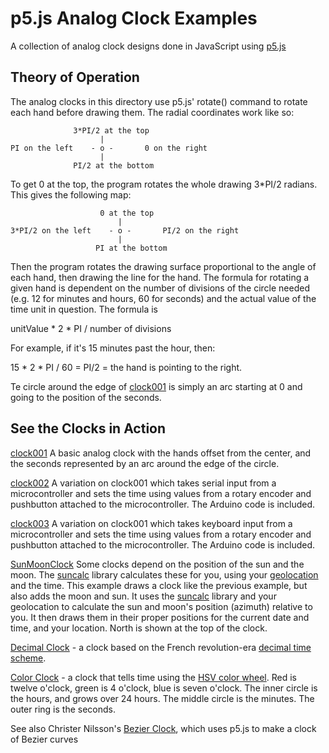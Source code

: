 # p5.js Analog Clock Examples

A collection of analog clock designs done in JavaScript using  [p5.js](https://p5js.org)

## Theory of Operation

The analog clocks in this directory use p5.js' rotate() command to rotate  each hand before drawing them. The radial coordinates work like so:
```
              3*PI/2 at the top
                    |
PI on the left    - o -       0 on the right
                    |
              PI/2 at the bottom
```
To get 0 at the top, the program rotates the whole drawing 3*PI/2 radians. This gives the following map:

```
                    0 at the top
                        |
3*PI/2 on the left    - o -       PI/2 on the right
                        |
                   PI at the bottom
```
Then the program rotates the drawing surface proportional to the angle of each hand, then drawing the line for the hand. The formula for rotating a given hand is dependent on the number of divisions of the circle needed (e.g. 12 for minutes and hours, 60 for seconds) and the actual value of the time unit in question. The formula is

unitValue * 2 * PI / number of divisions

For example, if it's 15 minutes past the hour, then:

15 * 2 * PI / 60 = PI/2 = the hand is pointing to the right.

Te circle around the edge of [clock001](https://rawgit.com/ITPNYU/clock-club/master/P5JS_examples/clock001/index.html) is simply an arc starting at 0 and going to the position of the seconds.

## See the Clocks in Action

[clock001](https://itpnyu.github.io/clock-club/P5JS_examples/clock001/) A basic analog clock with the hands offset from the center, and the seconds represented by an arc around the edge of the circle.

[clock002](https://itpnyu.github.io/clock-club/P5JS_examples/clock002/) A variation on clock001 which takes serial input from a microcontroller and sets the time using values from a rotary encoder and pushbutton attached to the microcontroller. The Arduino code is included.

[clock003](https://itpnyu.github.io/clock-club/P5JS_examples/clock003/) A variation on clock001 which takes keyboard input from a microcontroller and sets the time using values from a rotary encoder and pushbutton attached to the microcontroller. The Arduino code is included.

[SunMoonClock](https://itpnyu.github.io/clock-club/P5JS_examples/SunMoonClock/) Some clocks depend on the position of the sun and the moon. The [suncalc](https://github.com/mourner/suncalc) library calculates these for you, using your [geolocation](https://developer.mozilla.org/en-US/docs/Web/API/Geolocation/Using_geolocation) and the time. This example draws a clock like the previous example, but also adds the moon and sun. It uses the [suncalc](https://github.com/mourner/suncalc) library and your geolocation to calculate the sun and moon's position (azimuth) relative to you. It then draws them in their proper positions for the current date and time, and your location. North is shown at the top of the clock.

[Decimal Clock](https://itpnyu.github.io/clock-club/P5JS_examples/decimalClock) - a clock based on the French revolution-era [decimal time scheme](https://en.wikipedia.org/wiki/Decimal_time).

[Color Clock](https://itpnyu.github.io/clock-club/P5JS_examples/colorClock/) - a clock that tells time using the [HSV color wheel](https://www.researchgate.net/figure/HSV-color-wheel_fig6_228701246). Red is twelve o'clock, green is 4 o'clock, blue is seven o'clock. The inner circle is the hours, and grows over 24 hours. The middle circle is the minutes. The outer ring is the seconds.

See also Christer Nilsson's [Bezier Clock](https://christernilsson.github.io/Lab/2017/081-BezierClock/), which uses p5.js to make a clock of Bezier curves
